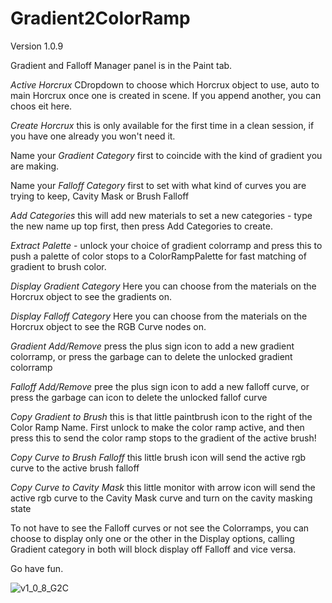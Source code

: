 # Gradient2ColorRamp
Version 1.0.9

Gradient and Falloff Manager panel is in the Paint tab.

*Active Horcrux* CDropdown to choose which Horcrux object to use, auto to main Horcrux once one is created in scene. If you append another, you can choos eit here.

*Create Horcrux* this is only available for the first time in a clean session, if you have one already you won't need it.

Name your *Gradient Category* first to coincide with the kind of gradient you are making.

Name your *Falloff Category* first to set with what kind of curves you are trying to keep, Cavity Mask or Brush Falloff 

*Add Categories* this will add new materials to set a new categories - type the new name up top first, then press Add Categories to create.

*Extract Palette*  - unlock your choice of gradient colorramp and press this to push a palette of color stops to a ColorRampPalette for fast matching of gradient to brush color.

*Display Gradient Category* Here you can choose from the materials on the Horcrux object to see the gradients on.

*Display Falloff Category* Here you can choose from the materials on the Horcrux object to see the RGB Curve nodes on.

*Gradient Add/Remove* press the plus sign icon to add a new gradient colorramp, or press the garbage can to delete the unlocked gradient colorramp

*Falloff Add/Remove* pree the plus sign icon to add a new falloff curve, or press the garbage can icon to delete the unlocked fallof curve

*Copy Gradient to Brush* this is that little paintbrush icon to the right of the Color Ramp Name. First unlock to make the color ramp active, and then press this to send the color ramp stops to the gradient of the active brush!

*Copy Curve to Brush Falloff* this little brush icon will send the active rgb curve to the active brush falloff

*Copy Curve to Cavity Mask* this little monitor with arrow icon will send the active rgb curve to the Cavity Mask curve and turn on the cavity masking state


To not have to see the Falloff curves or not see the Colorramps, you can choose to display only one or the other in the Display options, calling Gradient category in both will block display off Falloff and vice versa.

Go have fun.

![v1_0_8_G2C](https://github.com/user-attachments/assets/b34764ef-b08b-4ed5-94ea-522d28cb7ae7)



